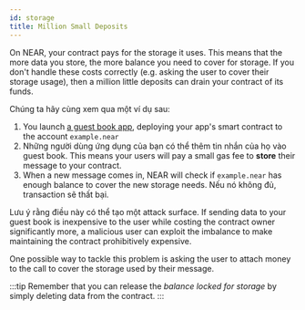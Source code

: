 ```yaml
---
id: storage
title: Million Small Deposits
---
```


On NEAR, your contract pays for the storage it uses. This means that the more data you store, the more balance you need to cover for storage. If you don't handle these costs correctly (e.g. asking the user to cover their storage usage), then a million little deposits can drain your contract of its funds.

Chúng ta hãy cùng xem qua một ví dụ sau:

1. You launch [a guest book app](https://examples.near.org/guest-book-js), deploying your app's smart contract to the account `example.near`
2. Những người dùng ứng dụng của bạn có thể thêm tin nhắn của họ vào guest book. This means your users will pay a small gas fee to **store** their message to your contract.
3. When a new message comes in, NEAR will check if `example.near` has enough balance to cover the new storage needs. Nếu nó không đủ, transaction sẽ thất bại.

Lưu ý rằng điều này có thể tạo một attack surface. If sending data to your guest book is inexpensive to the user while costing the contract owner significantly more, a malicious user can exploit the imbalance to make maintaining the contract prohibitively expensive.

One possible way to tackle this problem is asking the user to attach money to the call to cover the storage used by their message.

:::tip Remember that you can release the *balance locked for storage* by simply deleting data from the contract. :::

